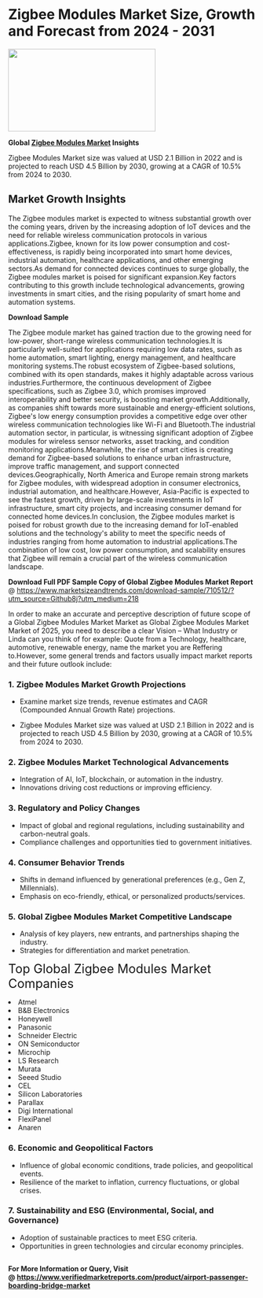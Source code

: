 <H1>Zigbee Modules Market Size, Growth and Forecast from 2024 - 2031</H1><img class="aligncenter size-medium wp-image-584254" src="https://thirdeyenews.in/wp-content/uploads/2024/09/Global-Market-Research-300x168.jpeg" alt="" width="300" height="168" /><p><strong>Global&nbsp;<a href="https://www.marketsizeandtrends.com/download-sample/710512/?utm_source=Github8j?utm_medium=218">Zigbee Modules Market</a> Insights</strong></p><p>Zigbee Modules Market size was valued at USD 2.1 Billion in 2022 and is projected to reach USD 4.5 Billion by 2030, growing at a CAGR of 10.5% from 2024 to 2030.</p><p><h2>Market Growth Insights</h2> <p>The Zigbee modules market is expected to witness substantial growth over the coming years, driven by the increasing adoption of IoT devices and the need for reliable wireless communication protocols in various applications.Zigbee, known for its low power consumption and cost-effectiveness, is rapidly being incorporated into smart home devices, industrial automation, healthcare applications, and other emerging sectors.As demand for connected devices continues to surge globally, the Zigbee modules market is poised for significant expansion.Key factors contributing to this growth include technological advancements, growing investments in smart cities, and the rising popularity of smart home and automation systems.</p> <p><strong>Download Sample</strong></p> <p>The Zigbee module market has gained traction due to the growing need for low-power, short-range wireless communication technologies.It is particularly well-suited for applications requiring low data rates, such as home automation, smart lighting, energy management, and healthcare monitoring systems.The robust ecosystem of Zigbee-based solutions, combined with its open standards, makes it highly adaptable across various industries.Furthermore, the continuous development of Zigbee specifications, such as Zigbee 3.0, which promises improved interoperability and better security, is boosting market growth.Additionally, as companies shift towards more sustainable and energy-efficient solutions, Zigbee's low energy consumption provides a competitive edge over other wireless communication technologies like Wi-Fi and Bluetooth.The industrial automation sector, in particular, is witnessing significant adoption of Zigbee modules for wireless sensor networks, asset tracking, and condition monitoring applications.Meanwhile, the rise of smart cities is creating demand for Zigbee-based solutions to enhance urban infrastructure, improve traffic management, and support connected devices.Geographically, North America and Europe remain strong markets for Zigbee modules, with widespread adoption in consumer electronics, industrial automation, and healthcare.However, Asia-Pacific is expected to see the fastest growth, driven by large-scale investments in IoT infrastructure, smart city projects, and increasing consumer demand for connected home devices.In conclusion, the Zigbee modules market is poised for robust growth due to the increasing demand for IoT-enabled solutions and the technology's ability to meet the specific needs of industries ranging from home automation to industrial applications.The combination of low cost, low power consumption, and scalability ensures that Zigbee will remain a crucial part of the wireless communication landscape.<p><span class=""><strong>Download Full PDF Sample Copy of Global Zigbee Modules Market Report</strong> @ <a href="https://www.marketsizeandtrends.com/download-sample/710512/?utm_source=Github8j?utm_medium=218" target="_blank">https://www.marketsizeandtrends.com/download-sample/710512/?utm_source=Github8j?utm_medium=218</a></span></p><p>In order to make an accurate and perceptive description of future scope of a Global&nbsp;Zigbee Modules Market Market as Global&nbsp;Zigbee Modules Market Market of 2025, you need to describe a clear Vision &ndash; What Industry or Linda can you think of for example: Quote from a Technology, healthcare, automotive, renewable energy, name the market you are Reffering to.However, some general trends and factors usually impact market reports and their future outlook include:</p><h3>1.&nbsp;<strong>Zigbee Modules Market Growth Projections</strong></h3><ul><li>Examine market size trends, revenue estimates and CAGR (Compounded Annual Growth Rate) projections.</li><li><p>Zigbee Modules Market size was valued at USD 2.1 Billion in 2022 and is projected to reach USD 4.5 Billion by 2030, growing at a CAGR of 10.5% from 2024 to 2030.</p></li></ul><h3>2.&nbsp;<strong>Zigbee Modules Market Technological Advancements</strong></h3><ul><li>Integration of AI, IoT, blockchain, or automation in the industry.</li><li>Innovations driving cost reductions or improving efficiency.</li></ul><h3>3.&nbsp;<strong>Regulatory and Policy Changes</strong></h3><ul><li>Impact of global and regional regulations, including sustainability and carbon-neutral goals.</li><li>Compliance challenges and opportunities tied to government initiatives.</li></ul><h3>4.&nbsp;<strong>Consumer Behavior Trends</strong></h3><ul><li>Shifts in demand influenced by generational preferences (e.g., Gen Z, Millennials).</li><li>Emphasis on eco-friendly, ethical, or personalized products/services.</li></ul><h3>5.&nbsp;<strong>Global Zigbee Modules Market Competitive Landscape</strong></h3><ul><li>Analysis of key players, new entrants, and partnerships shaping the industry.</li><li>Strategies for differentiation and market penetration.</li></ul><p data-pm-slice="1 1 []"><span style="color: inherit; font-family: inherit; font-size: 25px;">Top Global Zigbee Modules Market Companies</span></p><div class="" data-test-id=""><p><li>Atmel</li><li> B&B Electronics</li><li> Honeywell</li><li> Panasonic</li><li> Schneider Electric</li><li> ON Semiconductor</li><li> Microchip</li><li> LS Research</li><li> Murata</li><li> Seeed Studio</li><li> CEL</li><li> Silicon Laboratories</li><li> Parallax</li><li> Digi International</li><li> FlexiPanel</li><li> Anaren</li></p></div><h3>6.&nbsp;<strong>Economic and Geopolitical Factors</strong></h3><ul><li>Influence of global economic conditions, trade policies, and geopolitical events.</li><li>Resilience of the market to inflation, currency fluctuations, or global crises.</li></ul><h3>7.&nbsp;<strong>Sustainability and ESG (Environmental, Social, and Governance)</strong></h3><ul><li>Adoption of sustainable practices to meet ESG criteria.</li><li>Opportunities in green technologies and circular economy principles.</li></ul><h2><strong style="font-size: 14px;">For More Information or Query, Visit @&nbsp;</strong><a style="background-color: #ffffff; font-size: 14px;" href="https://www.marketsizeandtrends.com/report/zigbee-modules-market/" target="_blank">https://www.verifiedmarketreports.com/product/airport-passenger-boarding-bridge-market</a></h2>